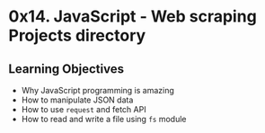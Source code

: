 #  0x14. JavaScript - Web scraping Projects directory
## Learning Objectives
- Why JavaScript programming is amazing
- How to manipulate JSON data
- How to use `request` and fetch API
- How to read and write a file using `fs` module
